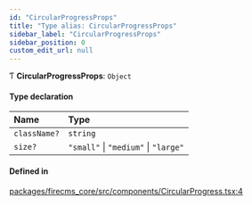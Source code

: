 ```yaml
---
id: "CircularProgressProps"
title: "Type alias: CircularProgressProps"
sidebar_label: "CircularProgressProps"
sidebar_position: 0
custom_edit_url: null
---
```


Ƭ **CircularProgressProps**: `Object`

#### Type declaration

| Name | Type |
| :------ | :------ |
| `className?` | `string` |
| `size?` | ``"small"`` \| ``"medium"`` \| ``"large"`` |

#### Defined in

[packages/firecms_core/src/components/CircularProgress.tsx:4](https://github.com/FireCMSco/firecms/blob/d45f3739/packages/firecms_core/src/components/CircularProgress.tsx#L4)
